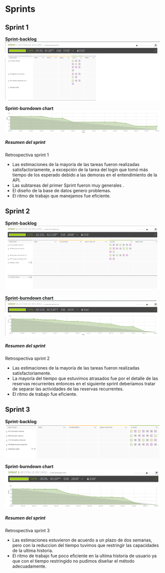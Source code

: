 # Sprints
## Sprint 1

**Sprint-backlog**\
![](/resources/md/sprint1.png)

**Sprint-burndown chart**\
![](/resources/md/backlog1.png)

##### Resumen del sprint

Retrospectiva sprint 1

* Las estimaciones de la mayoría de las tareas fueron realizadas satisfactoriamente, a excepción de la tarea del login que tomó más tiempo de los esperado debido a las demoras en el entendimiento de la API.
* Las subtareas del primer Sprint fueron muy generales . 
* El diseño de la base de datos genero problemas.
* El ritmo de trabajo que manejamos fue eficiente.


## Sprint 2

**Sprint-backlog**\
![](/resources/md/back2.PNG)

**Sprint-burndown chart**\
![](/resources/md/burn2.PNG)

##### Resumen del sprint

Retrospectiva sprint 2

* Las estimaciones de la mayoría de las tareas fueron realizadas satisfactoriamente.
* La mayoría del tiempo que estuvimos atrasados fue por el detalle de las reservas recurrentes entonces en el siguiente sprint deberíamos tratar de separar las actividades de las reservas recurrentes.
* El ritmo de trabajo fue eficiente.


## Sprint 3

**Sprint-backlog**\
![](/resources/md/back3.png)

**Sprint-burndown chart**\
![](/resources/md/burn3.png)

##### Resumen del sprint

Retrospectiva sprint 3

* Las estimaciones estuvieron de acuerdo a un plazo de dos semanas, pero con la reduccion del tiempo tuvimos que restringir las capacidades de la ultima historia. 
* El ritmo de trabajo fue poco eficiente en la ultima historia de usuario ya que con el tiempo restringido no pudimos diseñar el método adecuadamente.




